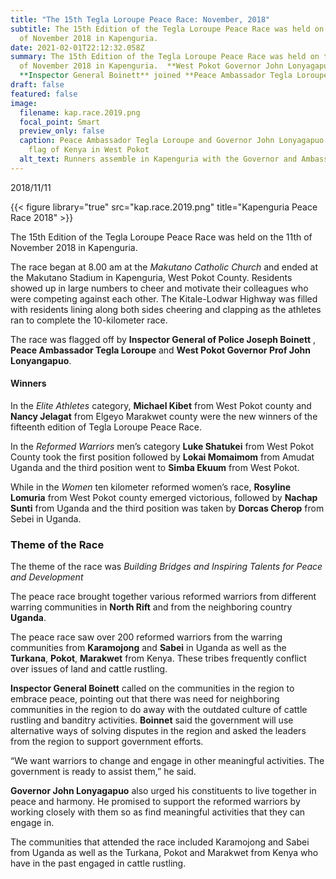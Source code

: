 ```yaml
---
title: "The 15th Tegla Loroupe Peace Race: November, 2018"
subtitle: The 15th Edition of the Tegla Loroupe Peace Race was held on the 11th
  of November 2018 in Kapenguria.
date: 2021-02-01T22:12:32.058Z
summary: The 15th Edition of the Tegla Loroupe Peace Race was held on the 11th
  of November 2018 in Kapenguria.  **West Pokot Governor John Lonyagapuo** and
  **Inspector General Boinett** joined **Peace Ambassador Tegla Loroupe.**
draft: false
featured: false
image:
  filename: kap.race.2019.png
  focal_point: Smart
  preview_only: false
  caption: Peace Ambassador Tegla Loroupe and Governor John Lonyagapuo raise the
    flag of Kenya in West Pokot
  alt_text: Runners assemble in Kapenguria with the Governor and Ambassador Tegla Loroupe
---
```

2018/11/11

{{< figure library="true" src="kap.race.2019.png" title="Kapenguria Peace Race 2018" >}}

The 15th Edition of the Tegla Loroupe Peace Race was held on the 11th of November 2018 in Kapenguria.  

The race began at 8.00 am at the *Makutano Catholic Church* and ended at the Makutano Stadium in Kapenguria, West Pokot County. Residents showed up in large numbers to cheer and motivate their colleagues who were competing against each other. The Kitale-Lodwar Highway was filled with residents lining along both sides cheering and clapping as the athletes ran to complete the 10-kilometer race.  

The race was flagged off by **Inspector General of Police Joseph Boinett** , **Peace Ambassador Tegla Loroupe** and **West Pokot Governor Prof John Lonyangapuo**.

#### Winners

In the *Elite Athletes* category, **Michael Kibet** from West Pokot county and **Nancy Jelagat** from Elgeyo Marakwet county were the new winners of the fifteenth edition of Tegla Loroupe Peace Race. 

In the *Reformed Warriors* men’s category **Luke Shatukei** from West Pokot County took the first position followed by **Lokai Momaimom** from Amudat Uganda and the third position went to **Simba Ekuum** from West Pokot.

While in the *Women* ten kilometer reformed women’s race, **Rosyline Lomuria** from West Pokot county emerged victorious, followed by **Nachap Sunti** from Uganda and the third position was taken by **Dorcas Cherop** from Sebei in Uganda.

### Theme of the Race

The theme of the race was *Building Bridges and Inspiring Talents for Peace and Development*

The peace race brought together various reformed warriors from different warring communities in **North Rift** and from the neighboring country **Uganda**.

The peace race saw over 200 reformed warriors from the warring communities from **Karamojong** and **Sabei** in Uganda as well as the **Turkana**, **Pokot**, **Marakwet** from Kenya. These tribes frequently conflict over issues of land and cattle rustling.

**Inspector General Boinett** called on the communities in the region to embrace peace, pointing out that there was need for neighboring communities in the region to do away with the outdated culture of cattle rustling and banditry activities. **Boinnet** said the government will use alternative ways of solving disputes in the region and asked the leaders from the region to support government efforts.

“We want warriors to change and engage in other meaningful activities. The government is ready to assist them,” he said.

**Governor John Lonyagapuo** also urged his constituents to live together in peace and harmony. He promised to support the reformed warriors by working closely with them so as find meaningful activities that they can engage in. 

The communities that attended the race included Karamojong and Sabei from Uganda as well as the Turkana, Pokot and Marakwet from Kenya who have in the past engaged in cattle rustling.[](https://web.archive.org/web/20181118155913/http://teglapeacefoundation.org/2018/11/15/733/)

[](https://web.archive.org/web/20181118155913/http://teglapeacefoundation.org/2018/11/15/733/)
